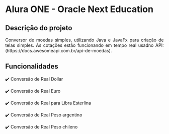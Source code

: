 # Alura ONE - Oracle Next Education

## Descrição do projeto 

<p align="justify">
  Conversor de moedas simples, utilizando Java e JavaFx para criação de telas simples. As cotações estão funcionando em tempo real usadno API: (https://docs.awesomeapi.com.br/api-de-moedas).
</p>

## Funcionalidades

:heavy_check_mark: Conversão de Real Dollar

:heavy_check_mark: Conversão de Real Euro

:heavy_check_mark: Conversão de Real para Libra Esterlina

:heavy_check_mark: Conversão de Real Peso argentino

:heavy_check_mark: Conversão de Real Peso chileno
